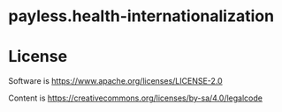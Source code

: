 # payless.health-internationalization

# License

Software is https://www.apache.org/licenses/LICENSE-2.0

Content is https://creativecommons.org/licenses/by-sa/4.0/legalcode
